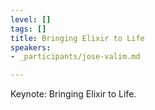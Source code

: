 ```yaml
---
level: []
tags: []
title: Bringing Elixir to Life
speakers:
- _participants/jose-valim.md

---
```

Keynote: Bringing Elixir to Life.